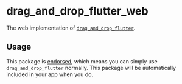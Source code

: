 # drag_and_drop_flutter_web

The web implementation of [`drag_and_drop_flutter`][1].

## Usage

This package is [endorsed][2], which means you can simply use `drag_and_drop_flutter`
normally. This package will be automatically included in your app when you do.

[1]: https://pub.dev/packages/drag_and_drop_flutter
[2]: https://flutter.dev/docs/development/packages-and-plugins/developing-packages#endorsed-federated-plugin
